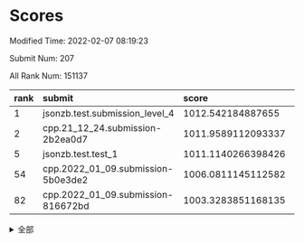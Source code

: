# Scores

Modified Time: 2022-02-07 08:19:23

Submit Num: 207

All Rank Num: 151137

| rank |               submit               |       score        |       sigma        | pk_num |
| :--- | :--------------------------------- | :----------------- | :----------------- | :----- |
| 1    | jsonzb.test.submission_level_4     | 1012.542184887655  | 0.7920248467570348 | 2920   |
| 2    | cpp.21_12_24.submission-2b2ea0d7   | 1011.9589112093337 | 0.7849007198122016 | 2923   |
| 5    | jsonzb.test.test_1                 | 1011.1140266398426 | 0.7685803202943394 | 2924   |
| 54   | cpp.2022_01_09.submission-5b0e3de2 | 1006.0811145112582 | 0.7166796640040054 | 2926   |
| 82   | cpp.2022_01_09.submission-816672bd | 1003.3283851168135 | 0.6971944892879276 | 2922   |


<details>
<summary>全部</summary>

| rank |                 submit                 |       score        |       sigma        | pk_num |
| :--- | :------------------------------------- | :----------------- | :----------------- | :----- |
| 1    | jsonzb.test.submission_level_4         | 1012.542184887655  | 0.7920248467570348 | 2920   |
| 2    | cpp.21_12_24.submission-2b2ea0d7       | 1011.9589112093337 | 0.7849007198122016 | 2923   |
| 3    | gobigger.level_3.submission_level_3_37 | 1011.472930355117  | 0.7616068819888259 | 2924   |
| 4    | gobigger.level_3.submission_level_3_33 | 1011.2865714334937 | 0.7743799382108778 | 2926   |
| 5    | jsonzb.test.test_1                     | 1011.1140266398426 | 0.7685803202943394 | 2924   |
| 6    | gobigger.level_3.submission_level_3_39 | 1010.957518196877  | 0.7664983712897939 | 2924   |
| 7    | gobigger.level_3.submission_level_3_21 | 1010.9146172382084 | 0.7706106715628228 | 2918   |
| 8    | gobigger.level_3.submission_level_3_7  | 1010.8182180483667 | 0.788693722965522  | 2918   |
| 9    | gobigger.level_3.submission_level_3_5  | 1010.662608121399  | 0.7810921248367408 | 2913   |
| 10   | gobigger.level_3.submission_level_3_9  | 1010.5110874349791 | 0.7760207453065859 | 2923   |
| 11   | gobigger.level_3.submission_level_3_6  | 1010.4724018818537 | 0.7719108268858759 | 2921   |
| 12   | gobigger.level_3.submission_level_3_4  | 1010.4155317215158 | 0.7575992983435063 | 2920   |
| 13   | gobigger.level_3.submission_level_3_32 | 1010.4030998506325 | 0.7779539465752254 | 2917   |
| 14   | gobigger.level_3.submission_level_3_14 | 1010.3590296405664 | 0.7708788122055729 | 2917   |
| 15   | gobigger.level_3.submission_level_3_30 | 1010.3485082739504 | 0.7622843725031752 | 2919   |
| 16   | gobigger.level_3.submission_level_3_25 | 1010.330284750608  | 0.7570133345466131 | 2918   |
| 17   | gobigger.level_3.submission_level_3_18 | 1010.1987904158893 | 0.7749413641149663 | 2924   |
| 18   | gobigger.level_3.submission_level_3_23 | 1010.1984642642245 | 0.7737400990212122 | 2925   |
| 19   | gobigger.level_3.submission_level_3_36 | 1010.1090692372786 | 0.7592603473003892 | 2921   |
| 20   | gobigger.level_3.submission_level_3_17 | 1009.9358832590841 | 0.7650273106222857 | 2919   |
| 21   | gobigger.level_3.submission_level_3_42 | 1009.9152567936129 | 0.7723476653250514 | 2919   |
| 22   | gobigger.level_3.submission_level_3_10 | 1009.9140315107081 | 0.755932159391356  | 2923   |
| 23   | gobigger.level_3.submission_level_3_29 | 1009.9047187685085 | 0.7583190404591408 | 2923   |
| 24   | gobigger.level_3.submission_level_3_19 | 1009.8432749077422 | 0.7701895760042168 | 2921   |
| 25   | gobigger.level_3.submission_level_3_12 | 1009.7895365023095 | 0.7674243701668891 | 2922   |
| 26   | gobigger.level_3.submission_level_3_2  | 1009.7627348151838 | 0.7313556822937419 | 2923   |
| 27   | gobigger.level_3.submission_level_3_24 | 1009.749077741179  | 0.7624885396754881 | 2916   |
| 28   | gobigger.level_3.submission_level_3_48 | 1009.7120926237759 | 0.7462381782331241 | 2916   |
| 29   | gobigger.level_3.submission_level_3_8  | 1009.6160826948656 | 0.7497068112692893 | 2917   |
| 30   | gobigger.level_3.submission_level_3_1  | 1009.6063456763994 | 0.7291274205467226 | 2916   |
| 31   | gobigger.level_3.submission_level_3_49 | 1009.5960877763746 | 0.7460031025878099 | 2922   |
| 32   | gobigger.level_3.submission_level_3_44 | 1009.5451480993224 | 0.757675318420923  | 2926   |
| 33   | gobigger.level_3.submission_level_3_27 | 1009.530487373041  | 0.7312884685145093 | 2920   |
| 34   | gobigger.level_3.submission_level_3_22 | 1009.5148480768228 | 0.7538649844409941 | 2919   |
| 35   | gobigger.level_3.submission_level_3_3  | 1009.5083266364989 | 0.7594100080328147 | 2925   |
| 36   | gobigger.level_3.submission_level_3_13 | 1009.4657291356004 | 0.7486522199378313 | 2919   |
| 37   | gobigger.level_3.submission_level_3_41 | 1009.3916939804964 | 0.7382483101371439 | 2920   |
| 38   | gobigger.level_3.submission_level_3_11 | 1009.3758746858258 | 0.7433651595658434 | 2919   |
| 39   | gobigger.level_3.submission_level_3_45 | 1009.3706246867443 | 0.744085385194398  | 2917   |
| 40   | gobigger.level_3.submission_level_3_16 | 1009.2943590441375 | 0.7698306365379758 | 2923   |
| 41   | gobigger.level_3.submission_level_3_35 | 1009.2479447871466 | 0.760329474674193  | 2922   |
| 42   | gobigger.level_3.submission_level_3_38 | 1009.0996505234458 | 0.7701405203818802 | 2920   |
| 43   | gobigger.level_3.submission_level_3_43 | 1009.0153142079423 | 0.7322475458325223 | 2922   |
| 44   | gobigger.level_3.submission_level_3_46 | 1008.9977834930212 | 0.7459432610871336 | 2920   |
| 45   | gobigger.level_3.submission_level_3_31 | 1008.9467275853715 | 0.7413335775605802 | 2925   |
| 46   | gobigger.level_3.submission_level_3_26 | 1008.848000921228  | 0.7304911701344852 | 2921   |
| 47   | gobigger.level_3.submission_level_3_0  | 1008.8096775973091 | 0.7405506038322801 | 2926   |
| 48   | gobigger.level_3.submission_level_3_40 | 1008.7101114691291 | 0.7530706101871427 | 2918   |
| 49   | gobigger.level_3.submission_level_3_20 | 1008.6795424423559 | 0.7316452907076418 | 2917   |
| 50   | gobigger.level_3.submission_level_3_15 | 1008.6297110006326 | 0.7432392053136897 | 2919   |
| 51   | gobigger.level_3.submission_level_3_34 | 1008.2478501326162 | 0.7300275336394854 | 2924   |
| 52   | gobigger.level_3.submission_level_3_47 | 1008.1918002208178 | 0.7729994564008331 | 2921   |
| 53   | gobigger.level_3.submission_level_3_28 | 1007.8737850719866 | 0.7512928187840211 | 2918   |
| 54   | cpp.2022_01_09.submission-5b0e3de2     | 1006.0811145112582 | 0.7166796640040054 | 2926   |
| 55   | gobigger.level_1.submission_level_1_42 | 1005.7341184650827 | 0.7191794493787407 | 2919   |
| 56   | gobigger.level_1.submission_level_1_20 | 1005.0998149280218 | 0.717693908108542  | 2918   |
| 57   | gobigger.level_1.submission_level_1_34 | 1004.5405059944591 | 0.7232471706400276 | 2913   |
| 58   | gobigger.level_1.submission_level_1_11 | 1004.455999151688  | 0.7069583936414907 | 2917   |
| 59   | gobigger.level_1.submission_level_1_14 | 1004.422212992296  | 0.734890984788333  | 2920   |
| 60   | gobigger.level_1.submission_level_1_39 | 1004.3459689827599 | 0.7148656576063451 | 2920   |
| 61   | gobigger.level_1.submission_level_1_48 | 1004.2914377690053 | 0.7090948383436755 | 2917   |
| 62   | gobigger.level_1.submission_level_1_23 | 1004.2266797060643 | 0.7142052237321614 | 2923   |
| 63   | gobigger.level_1.submission_level_1_19 | 1004.1476007161608 | 0.7262933050939194 | 2918   |
| 64   | gobigger.level_1.submission_level_1_47 | 1004.0920464048168 | 0.7173843313724599 | 2917   |
| 65   | gobigger.level_1.submission_level_1_17 | 1004.069674508797  | 0.7216168289209955 | 2925   |
| 66   | gobigger.level_1.submission_level_1_24 | 1004.0267466954598 | 0.7249379913524058 | 2922   |
| 67   | gobigger.level_1.submission_level_1_33 | 1003.998482398227  | 0.7127090995395022 | 2922   |
| 68   | gobigger.level_1.submission_level_1_38 | 1003.9738335858839 | 0.7057798574734374 | 2915   |
| 69   | gobigger.level_1.submission_level_1_27 | 1003.9131507197617 | 0.7081148681551723 | 2923   |
| 70   | gobigger.level_1.submission_level_1_44 | 1003.830680646246  | 0.7116143051663976 | 2919   |
| 71   | gobigger.level_1.submission_level_1_7  | 1003.6892322048168 | 0.7233931372621125 | 2921   |
| 72   | gobigger.level_1.submission_level_1_15 | 1003.682046946793  | 0.7156680337711258 | 2923   |
| 73   | gobigger.level_1.submission_level_1_13 | 1003.6494027945832 | 0.7135677800414291 | 2922   |
| 74   | gobigger.level_1.submission_level_1_8  | 1003.6227287384206 | 0.7175817993877869 | 2922   |
| 75   | gobigger.level_1.submission_level_1_21 | 1003.4466239572815 | 0.7207117142791427 | 2921   |
| 76   | gobigger.level_1.submission_level_1_3  | 1003.4294601480347 | 0.7073887750983003 | 2924   |
| 77   | gobigger.level_1.submission_level_1_10 | 1003.4232330358552 | 0.7117999454439832 | 2919   |
| 78   | gobigger.level_1.submission_level_1_31 | 1003.4188280816403 | 0.7135124731786111 | 2919   |
| 79   | gobigger.level_1.submission_level_1_37 | 1003.3546891652094 | 0.7210895622419732 | 2916   |
| 80   | gobigger.level_1.submission_level_1_49 | 1003.3479213352227 | 0.7147218975563246 | 2918   |
| 81   | gobigger.level_1.submission_level_1_2  | 1003.3412458403807 | 0.7224345539029294 | 2917   |
| 82   | cpp.2022_01_09.submission-816672bd     | 1003.3283851168135 | 0.6971944892879276 | 2922   |
| 83   | gobigger.level_1.submission_level_1_46 | 1003.292370674749  | 0.7179148696492502 | 2921   |
| 84   | gobigger.level_1.submission_level_1_16 | 1003.2743626505661 | 0.7209926812258597 | 2926   |
| 85   | gobigger.level_1.submission_level_1_30 | 1003.2445812374264 | 0.710379854684651  | 2925   |
| 86   | gobigger.level_1.submission_level_1_1  | 1003.1522027738687 | 0.7299669446349988 | 2923   |
| 87   | gobigger.level_1.submission_level_1_28 | 1003.1507730948131 | 0.7071399826565001 | 2922   |
| 88   | gobigger.level_1.submission_level_1_29 | 1003.075922269265  | 0.7141490596270751 | 2926   |
| 89   | gobigger.level_1.submission_level_1_9  | 1003.0563622079301 | 0.7188005453139761 | 2922   |
| 90   | gobigger.level_1.submission_level_1_35 | 1003.0398559373062 | 0.7068218101083873 | 2920   |
| 91   | gobigger.level_1.submission_level_1_12 | 1003.0190908541002 | 0.7132243004358876 | 2922   |
| 92   | gobigger.level_1.submission_level_1_0  | 1003.0029342639522 | 0.7246742970634094 | 2925   |
| 93   | gobigger.level_1.submission_level_1_40 | 1002.9757191054961 | 0.7001302294555166 | 2917   |
| 94   | gobigger.level_1.submission_level_1_18 | 1002.9724131663476 | 0.7076779157637618 | 2920   |
| 95   | gobigger.level_1.submission_level_1_36 | 1002.8856315162892 | 0.7047204242466458 | 2918   |
| 96   | gobigger.level_1.submission_level_1_43 | 1002.8730716762825 | 0.7097724528005642 | 2919   |
| 97   | gobigger.level_1.submission_level_1_32 | 1002.8159233679988 | 0.7184124805429551 | 2919   |
| 98   | gobigger.level_1.submission_level_1_45 | 1002.8022491199522 | 0.7159033602100529 | 2924   |
| 99   | gobigger.level_1.submission_level_1_26 | 1002.776510406716  | 0.7146821045018691 | 2915   |
| 100  | gobigger.level_1.submission_level_1_22 | 1002.7280590687816 | 0.7127793616340807 | 2920   |
| 101  | gobigger.level_1.submission_level_1_41 | 1002.5161741679542 | 0.7013423680892682 | 2922   |
| 102  | gobigger.level_1.submission_level_1_6  | 1002.5081383753051 | 0.7199804602099572 | 2923   |
| 103  | gobigger.level_1.submission_level_1_25 | 1002.3080398950088 | 0.7127999632489875 | 2918   |
| 104  | gobigger.level_1.submission_level_1_4  | 1001.9934934621707 | 0.7136489965710165 | 2923   |
| 105  | gobigger.level_1.submission_level_1_5  | 1000.8283305408895 | 0.7120965944129017 | 2917   |
| 106  | gobigger.random.submission_random_41   | 997.2549257789956  | 0.7159153249849803 | 2919   |
| 107  | gobigger.random.submission_random_38   | 997.1095332922904  | 0.7234812816854063 | 2921   |
| 108  | gobigger.random.submission_random_25   | 997.0550986887071  | 0.6992526596298609 | 2918   |
| 109  | gobigger.random.submission_random_36   | 996.9562522563888  | 0.7166416871392023 | 2923   |
| 110  | gobigger.random.submission_random_42   | 996.9426938747296  | 0.7163949292387981 | 2922   |
| 111  | gobigger.random.submission_random_44   | 996.9399716626432  | 0.7066007807460026 | 2917   |
| 112  | gobigger.random.submission_random_46   | 996.8696033960783  | 0.6971170506392613 | 2919   |
| 113  | gobigger.random.submission_random_32   | 996.6800823129305  | 0.7201969277185415 | 2918   |
| 114  | gobigger.random.submission_random_16   | 996.6513152715607  | 0.7170238621146987 | 2922   |
| 115  | gobigger.random.submission_random_1    | 996.3947591097918  | 0.7015609893426762 | 2918   |
| 116  | gobigger.random.submission_random_33   | 996.3351039156175  | 0.7121575059485092 | 2916   |
| 117  | gobigger.random.submission_random_23   | 996.3274861468038  | 0.698994748193907  | 2924   |
| 118  | gobigger.random.submission_random_17   | 996.2961012219444  | 0.7121833294069262 | 2919   |
| 119  | gobigger.random.submission_random_29   | 996.285397607019   | 0.7087868457617277 | 2921   |
| 120  | gobigger.random.submission_random_11   | 996.2619496003657  | 0.7360112801792602 | 2921   |
| 121  | gobigger.random.submission_random_49   | 996.2534212511947  | 0.7093671445650365 | 2925   |
| 122  | gobigger.random.submission_random_27   | 996.2132915912766  | 0.7119786556090227 | 2924   |
| 123  | gobigger.random.submission_random_24   | 996.1711214780446  | 0.7169405580213284 | 2919   |
| 124  | gobigger.random.submission_random_6    | 996.1684939914153  | 0.7140548949892236 | 2922   |
| 125  | gobigger.random.submission_random_14   | 996.1312519745533  | 0.7145066044128257 | 2920   |
| 126  | gobigger.random.submission_random_28   | 996.1311487335     | 0.7071362824870397 | 2921   |
| 127  | gobigger.random.submission_random_22   | 996.1009515824531  | 0.7124971529238101 | 2924   |
| 128  | gobigger.random.submission_random_9    | 996.0598021410939  | 0.7144437517901646 | 2921   |
| 129  | gobigger.random.submission_random_5    | 996.0284746732902  | 0.7210327882822324 | 2924   |
| 130  | gobigger.random.submission_random_30   | 995.9807326526612  | 0.7242103955149242 | 2925   |
| 131  | gobigger.random.submission_random_13   | 995.9801000864893  | 0.707335545298663  | 2919   |
| 132  | gobigger.random.submission_random_40   | 995.9268561389983  | 0.716202869864885  | 2919   |
| 133  | gobigger.random.submission_random_45   | 995.8936606370305  | 0.7064276370412071 | 2921   |
| 134  | gobigger.random.submission_random_34   | 995.8692109135479  | 0.7075885992089438 | 2925   |
| 135  | gobigger.random.submission_random_35   | 995.868168690966   | 0.7141704512786698 | 2919   |
| 136  | gobigger.random.submission_random_4    | 995.8571287291913  | 0.7107642141430462 | 2917   |
| 137  | gobigger.random.submission_random_47   | 995.837906405277   | 0.706580296172611  | 2919   |
| 138  | gobigger.random.submission_random_8    | 995.8198221793672  | 0.7089852690114086 | 2920   |
| 139  | gobigger.random.submission_random_21   | 995.7191562761412  | 0.7022456258916883 | 2919   |
| 140  | gobigger.random.submission_random_15   | 995.6627280092885  | 0.694871275900369  | 2928   |
| 141  | gobigger.random.submission_random_31   | 995.624367659214   | 0.7049992449841116 | 2926   |
| 142  | gobigger.random.submission_random_18   | 995.5526421951241  | 0.726344397577359  | 2920   |
| 143  | gobigger.random.submission_random_19   | 995.5454742825872  | 0.7003986086810442 | 2920   |
| 144  | gobigger.random.submission_random_12   | 995.531292278312   | 0.7321495645281706 | 2916   |
| 145  | gobigger.random.submission_random_37   | 995.3857437781865  | 0.7028102823045802 | 2920   |
| 146  | gobigger.random.submission_random_26   | 995.3524256292347  | 0.708139178423994  | 2916   |
| 147  | gobigger.random.submission_random_20   | 995.3473839108754  | 0.7123209705828389 | 2921   |
| 148  | gobigger.random.submission_random_0    | 995.3202775852699  | 0.7149900015178993 | 2921   |
| 149  | gobigger.random.submission_random_48   | 995.2226805003903  | 0.7167742303787085 | 2925   |
| 150  | gobigger.random.submission_random_43   | 995.2028583952253  | 0.7112498208180119 | 2923   |
| 151  | gobigger.random.submission_random_3    | 995.1608645238585  | 0.7065803892182281 | 2917   |
| 152  | gobigger.random.submission_random_39   | 995.0438949035088  | 0.7140564395216458 | 2915   |
| 153  | gobigger.level_2.submission_level_2_1  | 994.9437753935842  | 0.7302209426943249 | 2919   |
| 154  | gobigger.random.submission_random_7    | 994.896006637943   | 0.7198092490647153 | 2922   |
| 155  | gobigger.level_2.submission_level_2_41 | 994.8196904034747  | 0.7244990846847517 | 2913   |
| 156  | gobigger.random.submission_random_10   | 994.8067952796064  | 0.7106674956885892 | 2918   |
| 157  | gobigger.random.submission_random_2    | 994.6139466956565  | 0.7139620093412811 | 2923   |
| 158  | gobigger.level_2.submission_level_2_21 | 993.7414001308036  | 0.734191926270815  | 2921   |
| 159  | gobigger.level_2.submission_level_2_24 | 993.3859127702642  | 0.7324580575389604 | 2919   |
| 160  | gobigger.level_2.submission_level_2_4  | 993.3512496339232  | 0.7391009472860253 | 2926   |
| 161  | gobigger.level_2.submission_level_2_42 | 993.3354078711736  | 0.7360761619215638 | 2922   |
| 162  | gobigger.level_2.submission_level_2_49 | 993.3106273281797  | 0.7602019379237678 | 2922   |
| 163  | gobigger.level_2.submission_level_2_25 | 993.1996006890425  | 0.7192474216116975 | 2915   |
| 164  | gobigger.level_2.submission_level_2_11 | 992.9641035636731  | 0.7364846307372686 | 2913   |
| 165  | gobigger.level_2.submission_level_2_48 | 992.8939110503235  | 0.7320068199138818 | 2923   |
| 166  | gobigger.level_2.submission_level_2_0  | 992.8389468127957  | 0.7374143119288807 | 2921   |
| 167  | gobigger.level_2.submission_level_2_37 | 992.8191079135762  | 0.7352780015650521 | 2919   |
| 168  | gobigger.level_2.submission_level_2_16 | 992.6989381965701  | 0.7422498606864533 | 2921   |
| 169  | gobigger.level_2.submission_level_2_47 | 992.6479776075158  | 0.743208780628331  | 2917   |
| 170  | gobigger.level_2.submission_level_2_18 | 992.639907030864   | 0.7356536073664554 | 2919   |
| 171  | gobigger.level_2.submission_level_2_9  | 992.4563624451672  | 0.7307218244168104 | 2919   |
| 172  | gobigger.level_2.submission_level_2_28 | 992.3812666044732  | 0.7352066568379855 | 2918   |
| 173  | gobigger.level_2.submission_level_2_38 | 992.3485484276711  | 0.7271945773597723 | 2924   |
| 174  | gobigger.level_2.submission_level_2_31 | 992.3152440263466  | 0.7314731038585952 | 2922   |
| 175  | gobigger.level_2.submission_level_2_44 | 992.2673779278808  | 0.7406123314503148 | 2917   |
| 176  | gobigger.level_2.submission_level_2_19 | 992.2335684303799  | 0.7577883431554454 | 2924   |
| 177  | gobigger.level_2.submission_level_2_6  | 992.2242534713183  | 0.7493482558913394 | 2922   |
| 178  | gobigger.level_2.submission_level_2_45 | 992.209718012991   | 0.7591444328214312 | 2925   |
| 179  | gobigger.level_2.submission_level_2_43 | 992.198986835666   | 0.7419587926253933 | 2920   |
| 180  | gobigger.level_2.submission_level_2_5  | 992.1963858933198  | 0.7551765820412125 | 2919   |
| 181  | gobigger.level_2.submission_level_2_33 | 992.1954946460231  | 0.7538134747618315 | 2925   |
| 182  | gobigger.level_2.submission_level_2_14 | 992.1743344595455  | 0.7495569640541737 | 2919   |
| 183  | gobigger.level_2.submission_level_2_39 | 992.0820066575546  | 0.7439543689350868 | 2917   |
| 184  | gobigger.level_2.submission_level_2_10 | 991.9783306031845  | 0.7631295491989266 | 2917   |
| 185  | gobigger.level_2.submission_level_2_23 | 991.8950421750478  | 0.7482106816120708 | 2923   |
| 186  | gobigger.level_2.submission_level_2_26 | 991.8470654196744  | 0.7495716152753021 | 2917   |
| 187  | gobigger.level_2.submission_level_2_36 | 991.7612215107481  | 0.7522011820467837 | 2919   |
| 188  | gobigger.level_2.submission_level_2_29 | 991.6827381686654  | 0.7469531173722658 | 2914   |
| 189  | gobigger.level_2.submission_level_2_46 | 991.403721518911   | 0.7498047059574452 | 2916   |
| 190  | gobigger.level_2.submission_level_2_2  | 991.364102258124   | 0.7458688563014407 | 2924   |
| 191  | gobigger.level_2.submission_level_2_40 | 991.3389943482579  | 0.7398614863638724 | 2922   |
| 192  | gobigger.level_2.submission_level_2_34 | 991.3206214106275  | 0.7611597741042437 | 2926   |
| 193  | gobigger.level_2.submission_level_2_3  | 991.2883943167541  | 0.7558655498657995 | 2921   |
| 194  | gobigger.level_2.submission_level_2_15 | 991.1953936533162  | 0.7429737559705295 | 2922   |
| 195  | gobigger.level_2.submission_level_2_27 | 991.1844326913979  | 0.7382230844918439 | 2922   |
| 196  | gobigger.level_2.submission_level_2_12 | 991.0888661249817  | 0.7672501243624078 | 2927   |
| 197  | gobigger.level_2.submission_level_2_7  | 991.0779661311926  | 0.7685399446661786 | 2919   |
| 198  | gobigger.level_2.submission_level_2_17 | 991.0721421219693  | 0.7644297540466738 | 2920   |
| 199  | gobigger.level_2.submission_level_2_30 | 991.0552865563673  | 0.7641704706498988 | 2918   |
| 200  | gobigger.level_2.submission_level_2_13 | 991.0488269840828  | 0.7521555077687532 | 2918   |
| 201  | gobigger.level_2.submission_level_2_35 | 990.9473133345725  | 0.7479003926840379 | 2923   |
| 202  | gobigger.level_2.submission_level_2_32 | 990.7320660099995  | 0.768267257872693  | 2918   |
| 203  | gobigger.level_2.submission_level_2_22 | 990.1147978146386  | 0.7571080325675091 | 2927   |
| 204  | gobigger.level_2.submission_level_2_20 | 989.8753036692164  | 0.7762904510660059 | 2928   |
| 205  | gobigger.level_2.submission_level_2_8  | 989.4514133249926  | 0.7620757164818215 | 2918   |
| 206  | gobigger.none.submission_none_0        | 977.2951460146635  | 1.4473065359503563 | 2921   |
| 207  | gobigger.none.submission_none_1        | 974.1566312318779  | 1.7167515355802077 | 2920   |

</details>